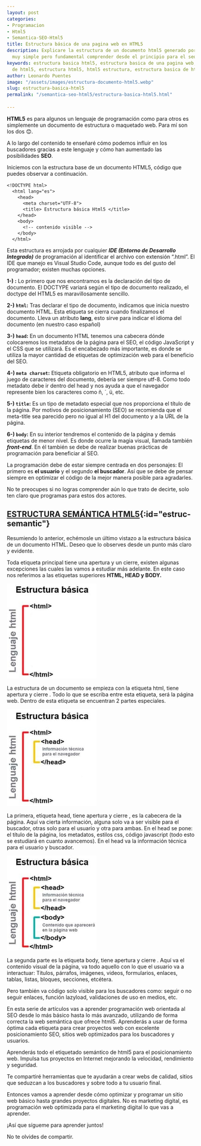 ```yaml
---
layout: post
categories:
- Programacion
- Html5
- Semantica-SEO-Html5
title: Estructura básica de una pagina web en HTML5
description: Explicare la estructura de un documento html5 generado por VSC. Es algo
  muy simple pero fundamental comprender desde el principio para el seo y el diseño
keywords: estructura basica html5, estructura basica de una pagina web, estructura
  de html5, estructura html5, html5 estructura, estructura basica de html5, estructura
author: Leonardo Puentes
image: "/assets/images/estructura-documento-html5.webp"
slug: estructura-basica-html5
permalink: "/semantica-seo-html5/estructura-basica-html5.html"

---
```

**HTML5** es para algunos un lenguaje de programación como para otros es simplemente un documento de estructura o maquetado web. Para mí son los dos 😊.

A lo largo del contenido te enseñaré cómo podemos influir en los buscadores gracias a este lenguaje y cómo han aumentado las posibilidades **SEO**.

Iniciemos con la estructura base de un documento HTML5, código que puedes observar a continuación.

```markup
<!DOCTYPE html>
  <html lang="es">
    <head>
      <meta charset="UTF-8">
      <title> Estructura básica Html5 </title>
    </head>
    <body>
      <!-- contenido visible -->
    </body>
  </html>
```

Esta estructura es arrojada por cualquier **_IDE (Entorno de Desarrollo Integrado)_** de programación al identificar el archivo con extensión “.html”. El IDE que manejo es Visual Studio Code, aunque todo es del gusto del programador; existen muchas opciones.

**1-) <code><!DOCTYPE html></code>:** Lo primero que nos encontramos es la declaración del tipo de documento. El DOCTYPE variará según el tipo de documento realizado, el doctype del HTML5 es maravillosamente sencillo.

**2-) <code>html</code>:** Tras declarar el tipo de documento, indicamos que inicia nuestro documento HTML. Esta etiqueta se cierra cuando finalizamos el documento. Lleva un atributo **lang**, esto sirve para indicar el idioma del documento (en nuestro caso español)

**3-) <code>head</code>:** En un documento HTML tenemos una cabecera dónde colocaremos los metadatos de la página para el SEO, el código JavaScript y el CSS que se utilizará. Es el encabezado más importante, es donde se utiliza la mayor cantidad de etiquetas de optimización web para el beneficio del SEO.

**4-) <code>meta charset</code>:** Etiqueta obligatorio en HTML5, atributo que informa el juego de caracteres del documento, debería ser siempre utf-8. Como todo metadato debe ir dentro del head y nos ayuda a que el navegador represente bien los caracteres como ñ, ´, ü, etc.

**5-) <code>title</code>:** Es un tipo de metadato especial que nos proporciona el título de la página. Por motivos de posicionamiento (SEO) se recomienda que el meta-title sea parecido pero no igual al H1 del documento y a la URL de la página.

**6-) <code>body</code>:** En su interior tendremos el contenido de la página y demás etiquetas de menor nivel. Es donde ocurre la magia visual, llamada también **_front-end_**. En él también se debe de realizar buenas prácticas de programación para beneficiar al SEO.

La programación debe de estar siempre centrada en dos personajes: El primero es **el usuario** y el segundo **el buscador**. Así que se debe de pensar siempre en optimizar el código de la mejor manera posible para agradarles.

No te preocupes si no logras comprender aún lo que trato de decirte, solo ten claro que programas para estos dos actores.

## [**ESTRUCTURA SEMÁNTICA HTML5**](){:id="estruc-semantic"}

Resumiendo lo anterior, echémosle un último vistazo a la estructura básica de un documento HTML. Deseo que lo observes desde un punto más claro y evidente.

Toda etiqueta principal tiene una apertura y un cierre, existen algunas excepciones las cuales las vamos a estudiar más adelante. En este caso nos referimos a las etiquetas superiores **HTML, HEAD y BODY.**

![estructura de html5](/assets/images/estructura-html.jpg "Partes de documento html")

La estructura de un documento se empieza con la etiqueta html, tiene apertura y cierre **<html></html>**. Todo lo que se escriba entre esta etiqueta, será la página web. Dentro de esta etiqueta se encuentran 2 partes especiales.

![datos tecnicos head html5](/assets/images/informacion-head-html.jpg "informacion del head en html5")

La primera, etiqueta head, tiene apertura y cierre **<head></head>**, es la cabecera de la página. Aquí va cierta información, alguna solo va a ser visible para el buscador, otras solo para el usuario y otra para ambas. En el head se pone: el título de la página, los metadatos, estilos css, código javascript (todo esto se estudiará en cuanto avancemos). En el head va la información técnica para el usuario y buscador.

![semantica basica de html5](/assets/images/descripcion-body-html.jpg "estructura base de semantica html5")

La segunda parte es la etiqueta body, tiene apertura y cierre **<body></body>**. Aquí va el contenido visual de la página, va todo aquello con lo que el usuario va a interactuar: Títulos, párrafos, imágenes, videos, formularios, enlaces, tablas, listas, bloques, secciones, etcétera.

Pero también va código solo visible para los buscadores como: seguir o no seguir enlaces, función lazyload, validaciones de uso en medios, etc.

En esta serie de artículos vas a aprender programación web orientada al SEO desde lo más básico hasta lo más avanzado, utilizando de forma correcta la web semántica que ofrece html5. Aprenderás a usar de forma óptima cada etiqueta para crear proyectos web con excelente posicionamiento SEO, sitios web optimizados para los buscadores y usuarios.

Aprenderás todo el etiquetado semántico de html5 para el posicionamiento web. Impulsa tus proyectos en Internet mejorando la velocidad, rendimiento y seguridad.

Te compartiré herramientas que te ayudarán a crear webs de calidad, sitios que seduzcan a los buscadores y sobre todo a tu usuario final.

Entonces vamos a aprender desde cómo optimizar y programar un sitio web básico hasta grandes proyectos digitales. No es marketing digital, es programación web optimizada para el marketing digital lo que vas a aprender.

¡Así que sígueme para aprender juntos!

No te olvides de compartir.